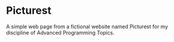 # Picturest
A simple web page from a fictional website named Picturest for my discipline of Advanced Programming Topics.
